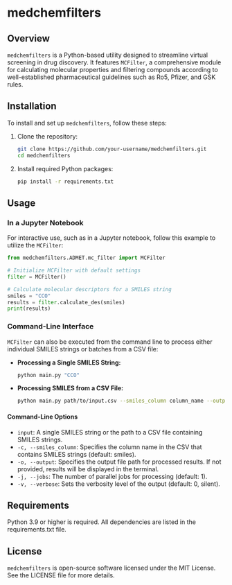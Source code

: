 # medchemfilters

## Overview
`medchemfilters` is a Python-based utility designed to streamline virtual screening in drug discovery. It features `MCFilter`, a comprehensive module for calculating molecular properties and filtering compounds according to well-established pharmaceutical guidelines such as Ro5, Pfizer, and GSK rules.

## Installation

To install and set up `medchemfilters`, follow these steps:

1. Clone the repository:
   ```bash
   git clone https://github.com/your-username/medchemfilters.git
   cd medchemfilters


2. Install required Python packages:
   ```bash
   pip install -r requirements.txt
   ```

## Usage

### In a Jupyter Notebook
For interactive use, such as in a Jupyter notebook, follow this example to utilize the `MCFilter`:

```python
from medchemfilters.ADMET.mc_filter import MCFilter

# Initialize MCFilter with default settings
filter = MCFilter()

# Calculate molecular descriptors for a SMILES string
smiles = "CCO"
results = filter.calculate_des(smiles)
print(results)
```

### Command-Line Interface
`MCFilter` can also be executed from the command line to process either individual SMILES strings or batches from a CSV file:

- **Processing a Single SMILES String:**
  ```bash
  python main.py "CCO"
  ```

- **Processing SMILES from a CSV File:**
  ```bash
  python main.py path/to/input.csv --smiles_column column_name --output path/to/output.csv
  ```

#### Command-Line Options
- `input`: A single SMILES string or the path to a CSV file containing SMILES strings.
- `-c, --smiles_column`: Specifies the column name in the CSV that contains SMILES strings (default: smiles).
- `-o, --output`: Specifies the output file path for processed results. If not provided, results will be displayed in the terminal.
- `-j, --jobs`: The number of parallel jobs for processing (default: 1).
- `-v, --verbose`: Sets the verbosity level of the output (default: 0, silent).

## Requirements
Python 3.9 or higher is required.
All dependencies are listed in the requirements.txt file.

## License
`medchemfilters` is open-source software licensed under the MIT License. See the LICENSE file for more details.

